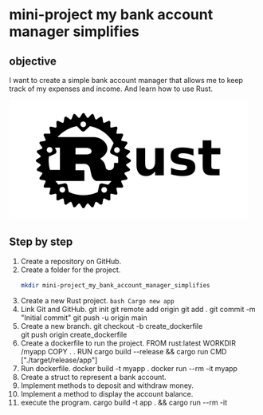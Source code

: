 # mini-project my bank account manager simplifies

## objective
I want to create a simple bank account manager that allows me to keep track of my expenses and income.
And learn how to use Rust.

![Rust](img/Rust.png)

## Step by step
1. Create a repository on GitHub.
2. Create a folder for the project.
   ```bash
   mkdir mini-project_my_bank_account_manager_simplifies
   ```
4. Create a new Rust project.
   ```bash Cargo new app```
5. Link Git and GitHub.
   <code-block lang="bash">git init</code-block>
   <code-block lang="bash">git remote add origin</code-block>
   <code-block lang="bash">git add .</code-block>
   <code-block lang="bash">git commit -m "Initial commit"</code-block>
   <code-block lang="bash">git push -u origin main</code-block>
6. Create a new branch.
   <code-block lang="bash">git checkout -b create_dockerfile</code-block>   
   <code-block lang="bash">git push origin create_dockerfile</code-block>
7. Create a dockerfile to run the project.
   <code-block lang="docker">FROM rust:latest
   WORKDIR /myapp
   COPY . .
   RUN cargo build --release && cargo run
   CMD ["./target/release/app"]</code-block>
8. Run dockerfile.
   <code-block lang="bash">docker build -t myapp .</code-block>
   <code-block lang="bash">docker run --rm -it myapp</code-block>
9. Create a struct to represent a bank account.
10. Implement methods to deposit and withdraw money.
11. Implement a method to display the account balance.
12. execute the program.
    <code-block lang="bash">cargo build -t app . && cargo run --rm -it <app></app></code-block>
    
